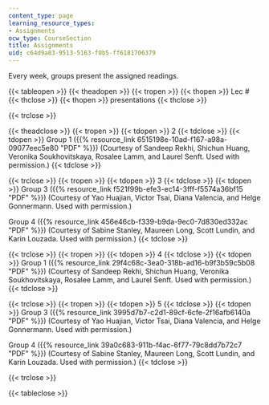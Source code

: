 ```yaml
---
content_type: page
learning_resource_types:
- Assignments
ocw_type: CourseSection
title: Assignments
uid: c64d9a83-9513-5163-f0b5-ff6181706379
---
```


Every week, groups present the assigned readings.

{{< tableopen >}}
{{< theadopen >}}
{{< tropen >}}
{{< thopen >}}
Lec #
{{< thclose >}}
{{< thopen >}}
presentations
{{< thclose >}}

{{< trclose >}}

{{< theadclose >}}
{{< tropen >}}
{{< tdopen >}}
2
{{< tdclose >}}
{{< tdopen >}}
Group 1 ({{% resource_link 6515198e-10ad-f167-a98a-09077eec5e80 "PDF" %}}) (Courtesy of Sandeep Rekhi, Shichun Huang, Veronika Soukhovitskaya, Rosalee Lamm, and Laurel Senft. Used with permission.)
{{< tdclose >}}

{{< trclose >}}
{{< tropen >}}
{{< tdopen >}}
3
{{< tdclose >}}
{{< tdopen >}}
Group 3 ({{% resource_link f521f99b-efe3-ec14-3fff-f5574a36bf15 "PDF" %}}) (Courtesy of Yao Huajian, Victor Tsai, Diana Valencia, and Helge Gonnermann. Used with permission.)  
  
Group 4 ({{% resource_link 456e46cb-f339-b9da-9ec0-7d830ed332ac "PDF" %}}) (Courtesy of Sabine Stanley, Maureen Long, Scott Lundin, and Karin Louzada. Used with permission.)
{{< tdclose >}}

{{< trclose >}}
{{< tropen >}}
{{< tdopen >}}
4
{{< tdclose >}}
{{< tdopen >}}
Group 1 ({{% resource_link 29f4c68c-3ea0-318b-ad16-b9f3b59c5b08 "PDF" %}}) (Courtesy of Sandeep Rekhi, Shichun Huang, Veronika Soukhovitskaya, Rosalee Lamm, and Laurel Senft. Used with permission.)
{{< tdclose >}}

{{< trclose >}}
{{< tropen >}}
{{< tdopen >}}
5
{{< tdclose >}}
{{< tdopen >}}
Group 3 ({{% resource_link 3995d7b7-c2d1-89cf-6cfe-2f16afb6140a "PDF" %}}) (Courtesy of Yao Huajian, Victor Tsai, Diana Valencia, and Helge Gonnermann. Used with permission.)  
  
Group 4 ({{% resource_link 39a0c683-911b-f4ac-6f77-79c8dd7b72c7 "PDF" %}}) (Courtesy of Sabine Stanley, Maureen Long, Scott Lundin, and Karin Louzada. Used with permission.)
{{< tdclose >}}

{{< trclose >}}

{{< tableclose >}}